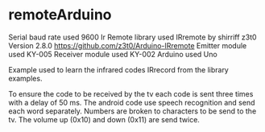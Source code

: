 # remoteArduino

Serial baud rate used 9600
Ir Remote library used IRremote by shirriff z3t0 Version 2.8.0
https://github.com/z3t0/Arduino-IRremote
Emitter module used KY-005
Receiver module used KY-002
Arduino used Uno

Example used to learn the infrared codes IRrecord from the library examples.

To ensure the code to be received by the tv each code is sent three times with a delay of 50 ms.
The android code use speech recognition and send each word separately.
Numbers are broken to characters to be send to the tv.
The volume up (0x10) and down (0x11) are send twice.
